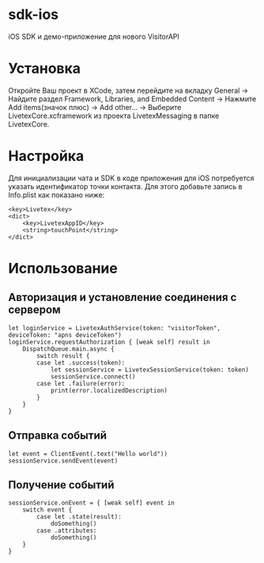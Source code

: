 # sdk-ios
iOS SDK и демо-приложение для нового VisitorAPI
# Установка
Откройте Ваш проект в XCode, затем перейдите на вкладку General → Найдите раздел Framework, Libraries, and Embedded Content → Нажмите Add items(значок плюс) → Add other… → Выберите LivetexCore.xcframework из проекта LivetexMessaging в папке LivetexCore.
# Настройка
Для инициализации чата и SDK в коде приложения для iOS потребуется указать идентификатор точки контакта.
Для этого добавьте запись в Info.plist как показано ниже:
```
<key>Livetex</key>
<dict>
    <key>LivetexAppID</key>
    <string>touchPoint</string>
</dict>
```
# Использование
## Авторизация и установление соединения с сервером
```
let loginService = LivetexAuthService(token: "visitorToken", deviceToken: "apns deviceToken")
loginService.requestAuthorization { [weak self] result in
    DispatchQueue.main.async {
        switch result {
        case let .success(token):
            let sessionService = LivetexSessionService(token: token)
            sessionService.connect()
        case let .failure(error):
            print(error.localizedDescription)
        }
    }
}
```
## Отправка событий
```
let event = ClientEvent(.text("Hello world"))
sessionService.sendEvent(event)
```
## Получение событий
```
sessionService.onEvent = { [weak self] event in
    switch event {
        case let .state(result):
            doSomething()
        case .attributes:
            doSomething()
    }
}
```
